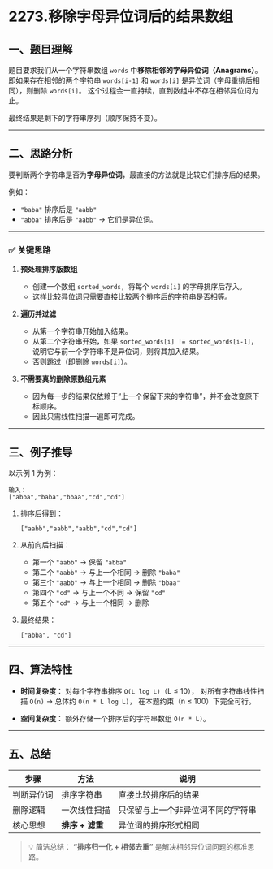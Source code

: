 # 2273.移除字母异位词后的结果数组

## 一、题目理解

题目要求我们从一个字符串数组 `words` 中**移除相邻的字母异位词（Anagrams）**。
即如果存在相邻的两个字符串 `words[i-1]` 和 `words[i]` 是异位词（字母重排后相同），则删除 `words[i]`。
这个过程会一直持续，直到数组中不存在相邻异位词为止。

最终结果是剩下的字符串序列（顺序保持不变）。

---

## 二、思路分析

要判断两个字符串是否为**字母异位词**，最直接的方法就是比较它们排序后的结果。

例如：

* `"baba"` 排序后是 `"aabb"`
* `"abba"` 排序后是 `"aabb"`
  → 它们是异位词。

---

### ✅ 关键思路

1. **预处理排序版数组**

   * 创建一个数组 `sorted_words`，将每个 `words[i]` 的字母排序后存入。
   * 这样比较异位词只需要直接比较两个排序后的字符串是否相等。

2. **遍历并过滤**

   * 从第一个字符串开始加入结果。
   * 从第二个字符串开始，如果 `sorted_words[i] != sorted_words[i-1]`，说明它与前一个字符串不是异位词，则将其加入结果。
   * 否则跳过（即删除 `words[i]`）。

3. **不需要真的删除原数组元素**

   * 因为每一步的结果仅依赖于“上一个保留下来的字符串”，并不会改变原下标顺序。
   * 因此只需线性扫描一遍即可完成。

---

## 三、例子推导

以示例 1 为例：

```
输入：
["abba","baba","bbaa","cd","cd"]
```

1. 排序后得到：

   ```
   ["aabb","aabb","aabb","cd","cd"]
   ```
2. 从前向后扫描：

   * 第一个 `"aabb"` → 保留 `"abba"`
   * 第二个 `"aabb"` → 与上一个相同 → 删除 `"baba"`
   * 第三个 `"aabb"` → 与上一个相同 → 删除 `"bbaa"`
   * 第四个 `"cd"` → 与上一个不同 → 保留 `"cd"`
   * 第五个 `"cd"` → 与上一个相同 → 删除
3. 最终结果：

   ```
   ["abba", "cd"]
   ```

---

## 四、算法特性

* **时间复杂度**：
  对每个字符串排序 `O(L log L)`（L ≤ 10），
  对所有字符串线性扫描 `O(n)` → 总体约 `O(n * L log L)`，
  在本题约束（n ≤ 100）下完全可行。

* **空间复杂度**：
  额外存储一个排序后的字符串数组 `O(n * L)`。

---

## 五、总结

| 步骤    | 方法          | 说明                |
| ----- | ----------- | ----------------- |
| 判断异位词 | 排序字符串       | 直接比较排序后的结果        |
| 删除逻辑  | 一次线性扫描      | 只保留与上一个非异位词不同的字符串 |
| 核心思想  | **排序 + 滤重** | 异位词的排序形式相同        |

> 💡 简洁总结：
> **“排序归一化 + 相邻去重”**
> 是解决相邻异位词问题的标准思路。
